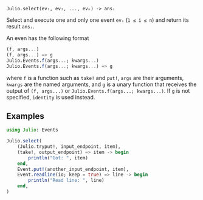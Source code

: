     Julio.select(ev₁, ev₂, ..., evₙ) -> ansᵢ

Select and execute one and only one event `evᵢ` (`1 ≤ i ≤ n`) and return its
result `ansᵢ`.

An even has the following format

```JULIA
(f, args...)
(f, args...) => g
Julio.Events.f(args...; kwargs...)
Julio.Events.f(args...; kwargs...) => g
```

where `f` is a function such as `take!` and `put!`, `args` are their arguments,
`kwargs` are the named arguments, and `g` is a unary function that receives the
output of `(f, args...)` or `Julio.Events.f(args...; kwargs...)`.  If `g` is not
specified, `identity` is used instead.

## Examples

```JULIA
using Julio: Events

Julio.select(
    (Julio.tryput!, input_endpoint, item),
    (take!, output_endpoint) => item -> begin
        println("Got: ", item)
    end,
    Event.put!(another_input_endpoint, item),
    Event.readline(io; keep = true) => line -> begin
        println("Read line: ", line)
    end,
)
```
